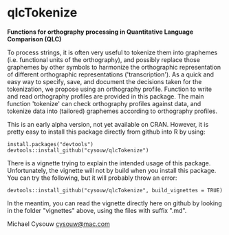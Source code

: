 qlcTokenize
=========

**Functions for orthography processing in Quantitative Language Comparison (QLC)**

To process strings, it is often very useful to tokenize them into graphemes (i.e. functional units of the orthography), and possibly replace those graphemes by other symbols to harmonize the orthographic representation of different orthographic representations ('transcription'). As a quick and easy way to specify, save, and document the decisions taken for the tokenization, we propose using an orthography profile. Function to write and read orthography profiles are provided in this package. The main function 'tokenize' can check orthography profiles against data, and tokenize data into (tailored) graphemes according to orthography profiles.

This is an early alpha version, not yet available on CRAN. However, it is pretty easy to install this package directly from github into R by using:

    install.packages("devtools")
    devtools::install_github("cysouw/qlcTokenize")

There is a vignette trying to explain the intended usage of this package. Unfortunately, the vignette will not by build when you install this package. You can try the following, but it will probably throw an error:

    devtools::install_github("cysouw/qlcTokenize", build_vignettes = TRUE)

In the meantim, you can read the vignette directly here on github by looking in the folder "vignettes" above, using the files with suffix ".md".

Michael Cysouw
cysouw@mac.com